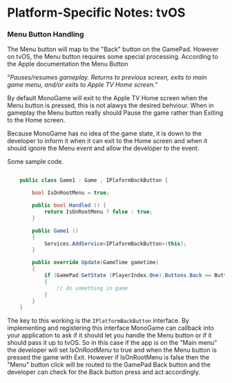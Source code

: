 # Platform-Specific Notes: tvOS

### Menu Button Handling

The Menu button will map to the "Back" button on the GamePad. However on tvOS,
the Menu button requires some special processing. According to the Apple 
documentation the Menu Button

"*Pauses/resumes gameplay.
Returns to previous screen, exits to main game menu, and/or exits to Apple TV Home screen.*"

By default MonoGame will exit to the Apple TV Home screen when the Menu button is pressed, 
this is not alawys the desired behviour. When in gameplay the Menu button really should
Pause the game rather than Exiting to the Home screen.

Because MonoGame has no idea of the game state, it is down to the developer to inform
it when it can exit to the Home screen and when it should ignore the Menu event and allow
the developer to the event.

Some sample code.

```csharp

	public class Game1 : Game , IPlaformBackButton {

		bool IsOnRootMenu = true;

		public bool Handled () {
			return IsOnRootMenu ? false : true;
		}

		public Game1 ()
		{
			Services.AddService<IPlaformBackButton>(this);
		}

		public override Update(GameTime gametime)
		{
			if (GamePad.GetState (PlayerIndex.One).Buttons.Back == ButtonState.Pressed)
			{
				// do something in game
			}
		}
	}
```

The key to this working is the `IPlatformBackButton` interface. By implementing
and registering this interface MonoGame can callback into your application to ask if it
should let you handle the Menu button or if it should pass it up to tvOS. So in this case if
the app is on the "Main menu" the developer will set *IsOnRootMenu* to true and when the Menu
button is pressed the game with Exit. However if IsOnRootMenu is false then the "Menu" button 
click will be routed to the GamePad Back button and the developer can check for the Back button
press and act accordingly.
